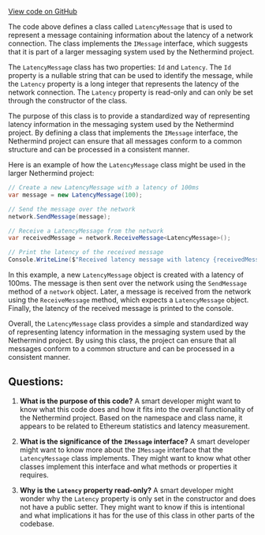 [View code on GitHub](https://github.com/NethermindEth/nethermind/src/Nethermind/Nethermind.EthStats/Messages/LatencyMessage.cs)

The code above defines a class called `LatencyMessage` that is used to represent a message containing information about the latency of a network connection. The class implements the `IMessage` interface, which suggests that it is part of a larger messaging system used by the Nethermind project.

The `LatencyMessage` class has two properties: `Id` and `Latency`. The `Id` property is a nullable string that can be used to identify the message, while the `Latency` property is a long integer that represents the latency of the network connection. The `Latency` property is read-only and can only be set through the constructor of the class.

The purpose of this class is to provide a standardized way of representing latency information in the messaging system used by the Nethermind project. By defining a class that implements the `IMessage` interface, the Nethermind project can ensure that all messages conform to a common structure and can be processed in a consistent manner.

Here is an example of how the `LatencyMessage` class might be used in the larger Nethermind project:

```csharp
// Create a new LatencyMessage with a latency of 100ms
var message = new LatencyMessage(100);

// Send the message over the network
network.SendMessage(message);

// Receive a LatencyMessage from the network
var receivedMessage = network.ReceiveMessage<LatencyMessage>();

// Print the latency of the received message
Console.WriteLine($"Received latency message with latency {receivedMessage.Latency}ms");
```

In this example, a new `LatencyMessage` object is created with a latency of 100ms. The message is then sent over the network using the `SendMessage` method of a `network` object. Later, a message is received from the network using the `ReceiveMessage` method, which expects a `LatencyMessage` object. Finally, the latency of the received message is printed to the console.

Overall, the `LatencyMessage` class provides a simple and standardized way of representing latency information in the messaging system used by the Nethermind project. By using this class, the project can ensure that all messages conform to a common structure and can be processed in a consistent manner.
## Questions: 
 1. **What is the purpose of this code?** 
A smart developer might want to know what this code does and how it fits into the overall functionality of the Nethermind project. Based on the namespace and class name, it appears to be related to Ethereum statistics and latency measurement.

2. **What is the significance of the `IMessage` interface?** 
A smart developer might want to know more about the `IMessage` interface that the `LatencyMessage` class implements. They might want to know what other classes implement this interface and what methods or properties it requires.

3. **Why is the `Latency` property read-only?** 
A smart developer might wonder why the `Latency` property is only set in the constructor and does not have a public setter. They might want to know if this is intentional and what implications it has for the use of this class in other parts of the codebase.